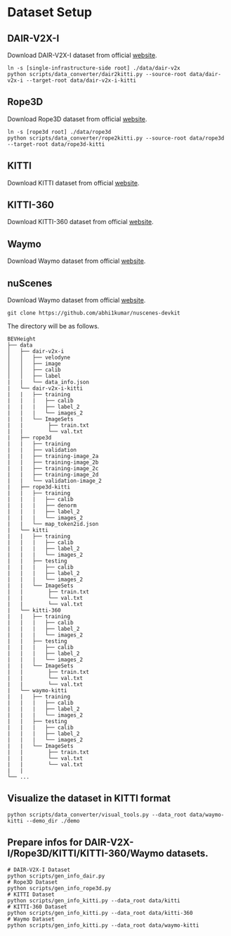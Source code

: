 # Dataset Setup

## DAIR-V2X-I
Download DAIR-V2X-I dataset from official [website](https://thudair.baai.ac.cn/index).
```
ln -s [single-infrastructure-side root] ./data/dair-v2x
python scripts/data_converter/dair2kitti.py --source-root data/dair-v2x-i --target-root data/dair-v2x-i-kitti
```

## Rope3D
Download Rope3D dataset from official [website](https://thudair.baai.ac.cn/index).
```
ln -s [rope3d root] ./data/rope3d
python scripts/data_converter/rope2kitti.py --source-root data/rope3d --target-root data/rope3d-kitti
```

## KITTI
Download KITTI dataset from official [website](https://www.cvlibs.net/datasets/kitti/eval_object.php?obj_benchmark=3d).

## KITTI-360
Download KITTI-360 dataset from official [website](https://www.cvlibs.net/datasets/kitti-360/).

## Waymo
Download Waymo dataset from official [website](https://waymo.com/open/download/).

## nuScenes
Download Waymo dataset from official [website](https://www.nuscenes.org/nuscenes#download/).
```
git clone https://github.com/abhi1kumar/nuscenes-devkit

```

The directory will be as follows.
```
BEVHeight
├── data
│   ├── dair-v2x-i
│   │   ├── velodyne
│   │   ├── image
│   │   ├── calib
│   │   ├── label
|   |   └── data_info.json
|   └── dair-v2x-i-kitti
|   |   ├── training
|   |   |   ├── calib
|   |   |   ├── label_2
|   |   |   └── images_2
|   |   └── ImageSets
|   |        ├── train.txt
|   |        └── val.txt
|   ├── rope3d
|   |   ├── training
|   |   ├── validation
|   |   ├── training-image_2a
|   |   ├── training-image_2b
|   |   ├── training-image_2c
|   |   ├── training-image_2d
|   |   └── validation-image_2
|   ├── rope3d-kitti
|   |   ├── training
|   |   |   ├── calib
|   |   |   ├── denorm
|   |   |   ├── label_2
|   |   |   └── images_2
|   |   └── map_token2id.json
|   └── kitti
|   |   ├── training
|   |   |   ├── calib
|   |   |   ├── label_2
|   |   |   └── images_2
|   |   ├── testing
|   |   |   ├── calib
|   |   |   ├── label_2
|   |   |   └── images_2
|   |   └── ImageSets
|   |        ├── train.txt
|   |        └── val.txt
|   |        └── val.txt
|   └── kitti-360
|   |   ├── training
|   |   |   ├── calib
|   |   |   ├── label_2
|   |   |   └── images_2
|   |   ├── testing
|   |   |   ├── calib
|   |   |   ├── label_2
|   |   |   └── images_2
|   |   └── ImageSets
|   |        ├── train.txt
|   |        └── val.txt
|   |        └── val.txt
|   └── waymo-kitti
|   |   ├── training
|   |   |   ├── calib
|   |   |   ├── label_2
|   |   |   └── images_2
|   |   ├── testing
|   |   |   ├── calib
|   |   |   ├── label_2
|   |   |   └── images_2
|   |   └── ImageSets
|   |        ├── train.txt
|   |        └── val.txt
|   |        └── val.txt
|   |       
└── ...
```


## Visualize the dataset in KITTI format
```
python scripts/data_converter/visual_tools.py --data_root data/waymo-kitti --demo_dir ./demo
```

## Prepare infos for **DAIR-V2X-I**/**Rope3D**/**KITTI**/**KITTI-360**/**Waymo** datasets.
```
# DAIR-V2X-I Dataset
python scripts/gen_info_dair.py
# Rope3D Dataset
python scripts/gen_info_rope3d.py
# KITTI Dataset
python scripts/gen_info_kitti.py --data_root data/kitti
# KITTI-360 Dataset
python scripts/gen_info_kitti.py --data_root data/kitti-360
# Waymo Dataset
python scripts/gen_info_kitti.py --data_root data/waymo-kitti
```
